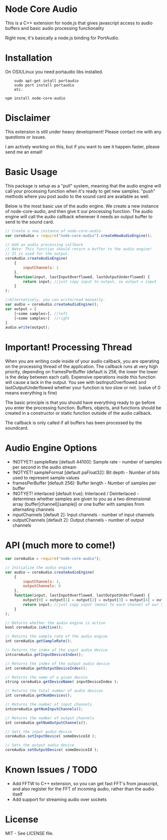 Node Core Audio
==================
This is a C++ extension for node.js that gives javascript access to audio buffers and basic audio processing functionality

Right now, it's basically a node.js binding for PortAudio.

Installation
=====

On OSX/Linux you need portaudio libs installed.
```
	sudo apt-get intall portaudio
	sudo port install portaudio
	etc.
```

```
npm install node-core-audio
```

Disclaimer
=====
This extension is still under heavy development! Please contact me with any questions
or issues.

I am actively working on this, but if you want to see it happen faster, please 
send me an email!

Basic Usage
=====
This package is setup as a "pull" system, meaning that the audio engine will 
call your processing function when it's ready to get new samples. "push" methods
where you post audio to the sound card are available as well.

Below is the most basic use of the audio engine. We create a new instance of
node-core-audio, and then give it our processing function. The audio engine
will call the audio callback whenever it needs an output buffer to send to
the sound card.

```javascript
// Create a new instance of node-core-audio
var coreAudio = require("node-core-audio").createNewAudioEngine();

// Add an audio processing callback
// Note: This function should return a buffer to the audio engine!
// It is used for the output.
coreAudio.createAudioEngine(
	{
		inputChannels: 1
	},
	function(input, lastInputOverflowed, lastOutputUnderflowed) {
        return input; //just copy input to output, so output = input
    }
);

//Alternatively, you can write/read manually.
var audio = coreAudio.createAudioEngine();
var output = [
	[<some samples>], //left
	[<some samples>]  //right
]
audio.write(output);
```

Important! Processing Thread
=====
When you are writing code inside of your audio callback, you are operating on
the processing thread of the application. The callback runs at very high priority,
depending on framesPerBuffer (default is 256, the lower the lower is the delay between
each call). Expensive operations inside this function will cause a lack in the output.
You see with lastInputOverflowed and lastOutputUnderflowed whether your function is
too slow or not. (value of 0 means everything is fine)

The basic principle is that you should have everything ready to go before you enter
the processing function. Buffers, objects, and functions should be created in a 
constructor or static function outside of the audio callback.

The callback is only called if all buffers has been processed by the soundcard.

Audio Engine Options
=====
* !NOTYET! sampleRate [default 44100]: Sample rate - number of samples per second in the audio stream
* !NOTYET! sampleFormat [default paFloat32]: Bit depth - Number of bits used to represent sample values
* framesPerBuffer [default 256]: Buffer length - Number of samples per buffer
* !NOTYET! interlaced [default true]: Interlaced / Deinterlaced - determines whether samples are given to you as a two dimensional array (buffer[channel][sample]) or one buffer with samples from alternating channels
* inputChannels [default 2]: Input channels - number of input channels
* outputChannels [default 2]: Output channels - number of output channels

API (much more to come!)
=====
```javascript
var coreAudio = require("node-core-audio");

// Initialize the audio engine
var audio = coreAudio.createAudioEngine(
	{
		inputChannels: 1,
		outputChannels: 6
	},
	function(input, lastInputOverflowed, lastOutputUnderflowed) {
		output[0] = output[1] = output[2] = output[3] = output[4] = output[5] = input[0];
        return input; //just copy input (mono) to each channel of our 5.1 output
    }
);

// Returns whether the audio engine is active
bool coreAudio.isActive();

// Returns the sample rate of the audio engine
int coreAudio.getSampleRate();

// Returns the index of the input audio device 
intcoreAudio.getInputDeviceIndex();

// Returns the index of the output audio device 
int coreAudio.getOutputDeviceIndex();

// Returns the name of a given device 
string coreAudio.getDeviceName( inputDeviceIndex );

// Returns the total number of audio devices
int coreAudio.getNumDevices();

// Returns the number of input channels
intcoreAudio.getNumInputChannels();

// Returns the number of output channels
int coreAudio.getNumOutputChannels();

// Sets the input audio device
coreAudio.setInputDevice( someDeviceId );

// Sets the output audio device
coreAudio.setOutputDevice( someDeviceId );
```

Known Issues / TODO
=====

* Add FFTW to C++ extension, so you can get fast FFT's from javascript, and also register for the FFT of incoming audio, rather than the audio itself
* Add support for streaming audio over sockets

License
=====
MIT - See LICENSE file.